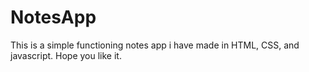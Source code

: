 # NotesApp
This is a simple functioning notes app i have made in HTML, CSS, and javascript. Hope you like it.
